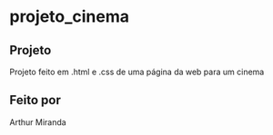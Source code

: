 # projeto_cinema
## Projeto
Projeto feito em .html e .css de uma página da web para um cinema

## Feito por
 Arthur Miranda
